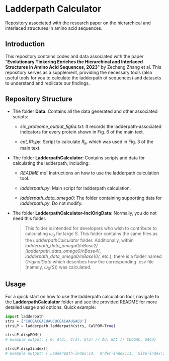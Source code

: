 # Ladderpath Calculator

Repository associated with the research paper on the hierarchical and interlaced structures in amino acid sequences.


## Introduction

This repository contains codes and data associated with the paper "**Evolutionary Tinkering Enriches the Hierarchical and Interlaced Structures in Amino Acid Sequences, 2023**" by Zecheng Zhang et al. This repository serves as a supplement, providing the necessary tools (also useful tools for you to calculate the ladderpath of sequences) and datasets to understand and replicate our findings.


## Repository Structure
- The folder **Data**: Contains all the data generated and other associated scripts:

    - *six_proteome_output_fig6a.txt*: It records the ladderpath-associated indicators for every protein shown in Fig. 6 of the main text.

    - *cal_Rk.py*: Script to calculate $R_k$, which was used in Fig. 3 of the main text.


- The folder **LadderpathCalculator**: Contains scripts and data for calculating the ladderpath, including:

    - *README.md*: Instructions on how to use the ladderpath calculation tool.

    - *ladderpath.py*: Main script for ladderpath calculation.

    - *ladderpath_data_omega0*: The folder containing supporting data for *ladderpath.py*. Do not modify.


- The folder **LadderpathCalculator-InclOrigData**: Normally, you do not need this folder. 
    > This folder is intended for developers who wish to contribute to calculating $\omega_0$ for large $S$. This folder contains the same files as the *LadderpathCalculator* folder. Additionally, within *ladderpath_data_omega0/nBase2/* (*ladderpath_data_omega0/nBase4/*, *ladderpath_data_omega0/nBase10/*, etc.), there is a folder named *OriginalData* which describes how the corresponding .csv file (namely, $\omega_0(S)$) was calculated.




## Usage

For a quick start on how to use the ladderpath calculation tool, navigate to the **LadderpathCalculator** folder and see the provided README for more detailed usage and options. Quick example:

```python
import ladderpath
strs = ['CUCGACGACUAUCUCGACAAUGACU']
strsLP = ladderpath.ladderpath(strs, CalPOM=True)

strsLP.dispPOM()
# example output: { G, A(3), C(3), U(3) // AU, GAC // CUCGAC, GACU}

strsLP.disp3index()
# example output: ( Ladderpath-index:14,  Order-index:11,  Size-index:25 )
```
